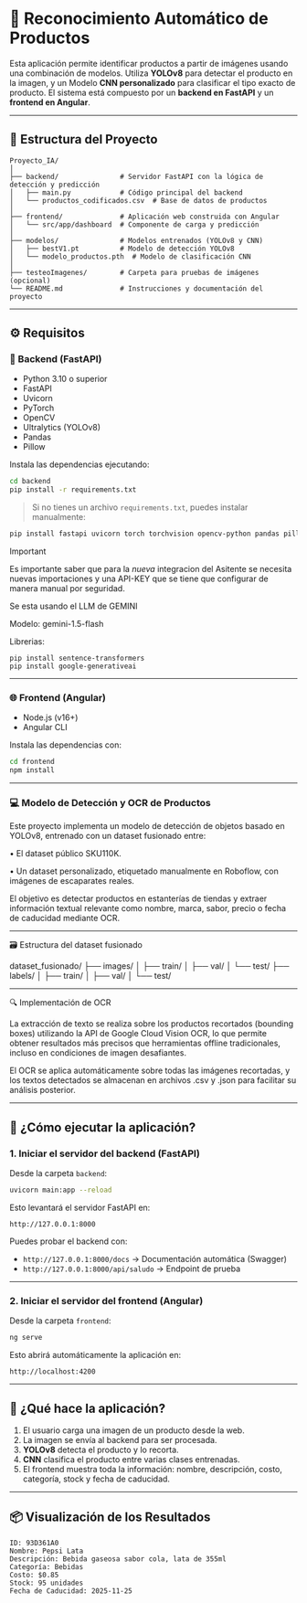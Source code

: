 # 🧠 Reconocimiento Automático de Productos

Esta aplicación permite identificar productos a partir de imágenes usando una combinación de modelos. 
Utiliza **YOLOv8** para detectar el producto en la imagen, y un Modelo **CNN personalizado** para clasificar el tipo exacto de producto. 
El sistema está compuesto por un **backend en FastAPI** y un **frontend en Angular**.

---

## 📁 Estructura del Proyecto

```
Proyecto_IA/
│
├── backend/               # Servidor FastAPI con la lógica de detección y predicción
│   ├── main.py            # Código principal del backend
│   └── productos_codificados.csv  # Base de datos de productos
│
├── frontend/              # Aplicación web construida con Angular
│   └── src/app/dashboard  # Componente de carga y predicción
│
├── modelos/               # Modelos entrenados (YOLOv8 y CNN)
│   ├── bestV1.pt          # Modelo de detección YOLOv8
│   └── modelo_productos.pth  # Modelo de clasificación CNN
│
├── testeoImagenes/        # Carpeta para pruebas de imágenes (opcional)
└── README.md              # Instrucciones y documentación del proyecto
```

---

## ⚙️ Requisitos

### 🔧 Backend (FastAPI)

- Python 3.10 o superior
- FastAPI
- Uvicorn
- PyTorch
- OpenCV
- Ultralytics (YOLOv8)
- Pandas
- Pillow

Instala las dependencias ejecutando:

```bash
cd backend
pip install -r requirements.txt
```

> Si no tienes un archivo `requirements.txt`, puedes instalar manualmente:

```bash
pip install fastapi uvicorn torch torchvision opencv-python pandas pillow ultralytics
```
> [!IMPORTANT]
> Es importante saber que para la *nueva* integracion del Asitente se necesita nuevas importaciones y una API-KEY que se tiene que configurar de manera manual por seguridad.
>
> Se esta usando el LLM de GEMINI
>
>Modelo: gemini-1.5-flash
> 
> Librerias:
> ```
> pip install sentence-transformers
> pip install google-generativeai
> ```

---

### 🌐 Frontend (Angular)

- Node.js (v16+)
- Angular CLI

Instala las dependencias con:

```bash
cd frontend
npm install
```


---

### 💻 Modelo de Detección y OCR de Productos

Este proyecto implementa un modelo de detección de objetos basado en YOLOv8, entrenado con un dataset fusionado entre:

• El dataset público SKU110K.

• Un dataset personalizado, etiquetado manualmente en Roboflow, con imágenes de escaparates reales.


El objetivo es detectar productos en estanterías de tiendas y extraer información textual relevante como nombre, marca, sabor, precio o fecha de caducidad mediante OCR.


---

🗃 Estructura del dataset fusionado

dataset_fusionado/
├── images/
│   ├── train/
│   ├── val/
│   └── test/
├── labels/
│   ├── train/
│   ├── val/
│   └── test/


---

🔍 Implementación de OCR

La extracción de texto se realiza sobre los productos recortados (bounding boxes) utilizando la API de Google Cloud Vision OCR, lo que permite obtener resultados más precisos que herramientas offline tradicionales, incluso en condiciones de imagen desafiantes.

El OCR se aplica automáticamente sobre todas las imágenes recortadas, y los textos detectados se almacenan en archivos .csv y .json para facilitar su análisis posterior.


---


## 🚀 ¿Cómo ejecutar la aplicación?

### 1. Iniciar el servidor del backend (FastAPI)

Desde la carpeta `backend`:

```bash
uvicorn main:app --reload
```

Esto levantará el servidor FastAPI en:

```
http://127.0.0.1:8000
```

Puedes probar el backend con:

- `http://127.0.0.1:8000/docs` → Documentación automática (Swagger)
- `http://127.0.0.1:8000/api/saludo` → Endpoint de prueba

---

### 2. Iniciar el servidor del frontend (Angular)

Desde la carpeta `frontend`:

```bash
ng serve
```

Esto abrirá automáticamente la aplicación en:

```
http://localhost:4200
```

---

## 🧪 ¿Qué hace la aplicación?

1. El usuario carga una imagen de un producto desde la web.
2. La imagen se envía al backend para ser procesada.
3. **YOLOv8** detecta el producto y lo recorta.
4. **CNN** clasifica el producto entre varias clases entrenadas.
5. El frontend muestra toda la información: nombre, descripción, costo, categoría, stock y fecha de caducidad.

---

## 📦 Visualización de los Resultados

```
ID: 93D361A0
Nombre: Pepsi Lata
Descripción: Bebida gaseosa sabor cola, lata de 355ml
Categoría: Bebidas
Costo: $0.85
Stock: 95 unidades
Fecha de Caducidad: 2025-11-25
```

